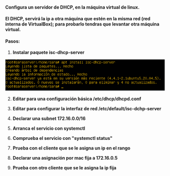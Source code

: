 #### Configura un servidor de DHCP, en la máquina virtual de linux.

#### El DHCP, servirá la ip a otra máquina que estén en la misma red (red interna de VirtualBox); para probarlo tendras que levantar otra máquina virtual.

#### Pasos:

1. **Instalar paquete isc-dhcp-server**

![instalacion](https://github.com/sarald22/SRI/blob/main/tareas/Tarea8DHCP/imagenes/instalacion.png)

2. **Editar para una configuración básica /etc/dhcp/dhcpd.conf**



3. **Editar para configurar la interfaz de red /etc/default/isc-dchp-server**



4. **Declarar una subnet 172.16.0.0/16**



5. **Arranca el servicio con systemctl**



6. **Comprueba el servicio con "systemctl status"**



7. **Prueba con el cliente que se le asigna un ip en el rango**



8. **Declarar una asignación por mac fija a 172.16.0.5**



9. **Prueba con otro cliente que se le asigna la ip fija**



